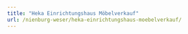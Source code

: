 ```yaml
---
title: "Heka Einrichtungshaus Möbelverkauf"
url: /nienburg-weser/heka-einrichtungshaus-moebelverkauf/
---
```

